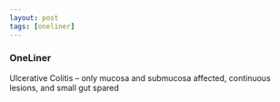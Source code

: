 ```yaml
---
layout: post
tags: [oneliner]
---
```



### OneLiner

Ulcerative Colitis – only mucosa and submucosa affected, continuous lesions, and small gut spared
